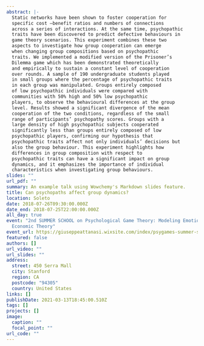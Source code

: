 ```yaml
---
abstract: |-
  Static networks have been shown to foster cooperation for
  specific cost –benefit ratios and numbers of connections
  across a series of interactions. At the same time, psychopathic
  traits have been discovered to predict defective behaviours in
  game theory scenarios. This experiment combines these two
  aspects to investigate how group cooperation can emerge
  when changing group compositions based on psychopathic
  traits. We implemented a modified version of the Prisoner’s
  Dilemma game which has been demonstrated theoretically
  and empirically to sustain a constant level of cooperation
  over rounds. A sample of 190 undergraduate students played
  in small groups where the percentage of psychopathic traits
  in each group was manipulated. Groups entirely composed
  of low psychopathic individuals were compared with
  communities with 50% high and 50% low psychopathic
  players, to observe the behavioural differences at the group
  level. Results showed a significant divergence of the mean
  cooperation of the two conditions, regardless of the small
  range of participants’ psychopathy scores. Groups with a
  large density of high psychopathic subjects cooperated
  significantly less than groups entirely composed of low
  psychopathic players, confirming our hypothesis that
  psychopathic traits affect not only individuals’ decisions but
  also the group behaviour. This experiment highlights how
  differences in group composition with respect to
  psychopathic traits can have a significant impact on group
  dynamics, and it emphasizes the importance of individual
  characteristics when investigating group behaviours.
slides: ""
url_pdf: ""
summary: An example talk using Wowchemy's Markdown slides feature.
title: Can psychopaths affect group dynamics?
location: Soleto
date: 2018-07-26T09:30:00.000Z
date_end: 2018-07-25T22:00:00.000Z
all_day: true
event: "2nd SUMMER SCHOOL on Psychological Game Theory: Modeling Emotions with
  Economic Theory"
event_url: https://giuseppeattanasi.wixsite.com/index/psygames-summer-school
featured: false
authors: []
url_video: ""
url_slides: ""
address:
  street: 450 Serra Mall
  city: Stanford
  region: CA
  postcode: "94305"
  country: United States
links: []
publishDate: 2021-03-13T18:45:00.510Z
tags: []
projects: []
image:
  caption: ""
  focal_point: ""
url_code: ""
---
```

